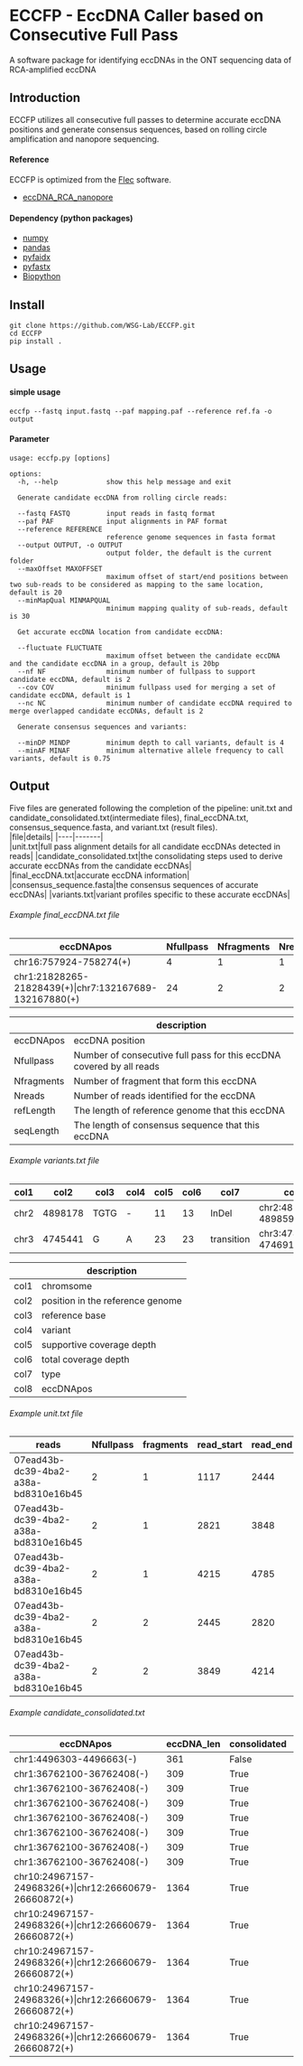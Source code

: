# ECCFP - EccDNA Caller based on Consecutive Full Pass
A software package for identifying eccDNAs in the ONT sequencing data of RCA-amplified eccDNA
## Introduction
ECCFP utilizes all consecutive full passes to determine accurate eccDNA positions and generate consensus sequences, based on rolling circle amplification and nanopore sequencing.

#### Reference
ECCFP is optimized from the [Flec](https://github.com/icebert/eccDNA_RCA_nanopore.git) software.
- [eccDNA_RCA_nanopore](https://github.com/icebert/eccDNA_RCA_nanopore.git)
#### Dependency (python packages)
- [numpy](https://numpy.org/)
- [pandas](https://pandas.pydata.org/)
- [pyfaidx](https://pypi.org/project/pyfaidx/)
- [pyfastx](https://pypi.org/project/pyfastx/)
- [Biopython](https://biopython.org)
## Install
```
git clone https://github.com/WSG-Lab/ECCFP.git
cd ECCFP
pip install .
```
## Usage
#### simple usage
```
eccfp --fastq input.fastq --paf mapping.paf --reference ref.fa -o output
```
#### Parameter
```
usage: eccfp.py [options]

options:
  -h, --help            show this help message and exit

  Generate candidate eccDNA from rolling circle reads:

  --fastq FASTQ         input reads in fastq format
  --paf PAF             input alignments in PAF format
  --reference REFERENCE
                        reference genome sequences in fasta format
  --output OUTPUT, -o OUTPUT
                        output folder, the default is the current folder
  --maxOffset MAXOFFSET
                        maximum offset of start/end positions between two sub-reads to be considered as mapping to the same location, default is 20
  --minMapQual MINMAPQUAL
                        minimum mapping quality of sub-reads, default is 30

  Get accurate eccDNA location from candidate eccDNA:

  --fluctuate FLUCTUATE
                        maximum offset between the candidate eccDNA and the candidate eccDNA in a group, default is 20bp
  --nf NF               minimum number of fullpass to support candidate eccDNA, default is 2
  --cov COV             minimum fullpass used for merging a set of candidate eccDNA, default is 1
  --nc NC               minimum number of candidate eccDNA required to merge overlapped candidate eccDNAs, default is 2

  Generate consensus sequences and variants:

  --minDP MINDP         minimum depth to call variants, default is 4
  --minAF MINAF         minimum alternative allele frequency to call variants, default is 0.75

```
## Output
Five files are generated following the completion of the pipeline: unit.txt and candidate_consolidated.txt(intermediate files), final_eccDNA.txt, consensus_sequence.fasta, and variant.txt (result files).   
|file|details|
|----|-------|  
|unit.txt|full pass alignment details for all candidate eccDNAs detected in reads|
|candidate_consolidated.txt|the consolidating steps used to derive accurate eccDNAs from the candidate eccDNAs|
|final_eccDNA.txt|accurate eccDNA information|
|consensus_sequence.fasta|the consensus sequences of accurate eccDNAs|
|variants.txt|variant profiles specific to these accurate eccDNAs|

###### Example final_eccDNA.txt file
|eccDNApos|Nfullpass|Nfragments|Nreads|refLength|seqLength|
|---------|---------|----------|------|---------|---------|
|chr16:757924-758274(+)|4|1|1|351|350|
|chr1:21828265-21828439(+)\|chr7:132167689-132167880(+)|24|2|2|367|367|

||description|
|---------|---------------|
|eccDNApos|eccDNA position|
|Nfullpass|Number of consecutive full pass for this eccDNA covered by all reads|
|Nfragments|Number of fragment that form this eccDNA|
|Nreads|Number of reads identified for the eccDNA|
|refLength|The length of reference genome that this eccDNA |
|seqLength|The length of consensus sequence that this eccDNA |

###### Example variants.txt file
|col1|col2|col3|col4|col5|col6|col7|col8|
|----|-------|-|-|--|--|------------|-----------------------|
|chr2|4898178|TGTG|-|11|13|InDel|chr2:4897293-4898597(-)|
|chr3|4745441|G|A|23|23|transition|chr3:4744817-4746914(+)|

||description|
|-------|-------|
|col1|chromsome|
|col2|position in the reference genome|
|col3|reference base|
|col4|variant|
|col5|supportive coverage depth|
|col6|total coverage depth|
|col7|type|
|col8|eccDNApos|

###### Example unit.txt file
|reads|Nfullpass|fragments|read_start|read_end|chr|start|end|strand|candidate_eccDNA|cigar|
|-|-|-|-|-|-|-|-|-|-|-|
|07ead43b-dc39-4ba2-a38a-bd8310e16b45|2|1|1117|2444|chr1|22649376|22650447|-|chr1:22649376-22650451(-)\|chr21:15109952-15110325(-)|51M1D284M3D465M272I129M2D46M2D38M8D43M|
|07ead43b-dc39-4ba2-a38a-bd8310e16b45|2|1|2821|3848|chr1|22649376|22650442|-|chr1:22649376-22650451(-)\|chr21:15109952-15110325(-)|343M2D422M28D186M2D38M8D34M1I4M|
|07ead43b-dc39-4ba2-a38a-bd8310e16b45|2|1|4215|4785|chr1|22649951|22650451|-|chr1:22649376-22650451(-)\|chr21:15109952-15110325(-)|220M80I186M2D38M8D47M|
|07ead43b-dc39-4ba2-a38a-bd8310e16b45|2|2|2445|2820|chr21|15109952|15110325|-|chr1:22649376-22650451(-)\|chr21:15109952-15110325(-)|4M1D114M1I87M1D4M1I148M2I15M|
|07ead43b-dc39-4ba2-a38a-bd8310e16b45|2|2|3849|4214|chr21|15109962|15110325|-|chr1:22649376-22650451(-)\|chr21:15109952-15110325(-)|109M2I87M1D4M1I163M|

###### Example candidate_consolidated.txt
|eccDNApos|eccDNA_len|consolidated|cand_eccDNA|cand_len|cand_Nfullpass|
|-|-|-|-|-|-|
|chr1:4496303-4496663(-)|361|False|chr1:4496303-4496663(-)|361|5|
|chr1:36762100-36762408(-)|309|True|chr1:36762083-36762406(-)|324|2|
|chr1:36762100-36762408(-)|309|True|chr1:36762083-36762408(-)|326|2|
|chr1:36762100-36762408(-)|309|True|chr1:36762083-36762409(-)|327|2|
|chr1:36762100-36762408(-)|309|True|chr1:36762084-36762408(-)|325|4|
|chr1:36762100-36762408(-)|309|True|chr1:36762084-36762414(-)|331|2|
|chr1:36762100-36762408(-)|309|True|chr1:36762097-36762403(-)|307|2|
|chr1:36762100-36762408(-)|309|True|chr1:36762100-36762408(-)|309|2|
|chr10:24967157-24968326(+)\|chr12:26660679-26660872(+)|1364|True|chr10:24967149-24968326(+)\|chr12:26660679-26660872(+)|1372|2|
|chr10:24967157-24968326(+)\|chr12:26660679-26660872(+)|1364|True|chr10:24967154-24968326(+)\|chr12:26660679-26660872(+)|1367|2|
|chr10:24967157-24968326(+)\|chr12:26660679-26660872(+)|1364|True|chr10:24967157-24968325(+)\|chr12:26660679-26660870(+)|1361|2|
|chr10:24967157-24968326(+)\|chr12:26660679-26660872(+)|1364|True|chr10:24967157-24968326(+)\|chr12:26660679-26660872(+)|1364|2|
|chr10:24967157-24968326(+)\|chr12:26660679-26660872(+)|1364|True|chr10:24967158-24968326(+)\|chr12:26660679-26660872(+)|1363|2|
